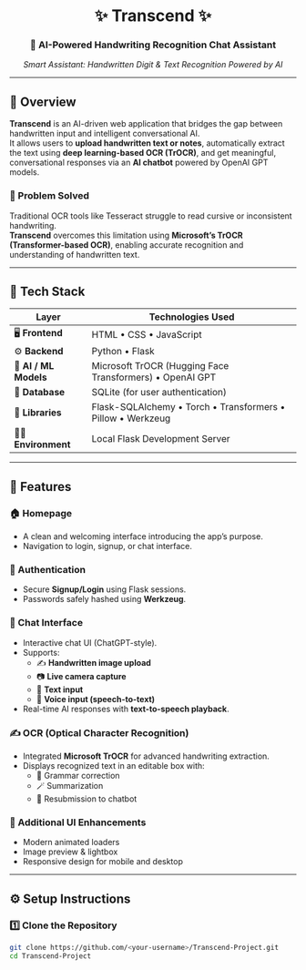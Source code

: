 <h1 align="center">✨ Transcend ✨</h1>
<h3 align="center">🧠 AI-Powered Handwriting Recognition Chat Assistant</h3>
<p align="center">
  <em>Smart Assistant: Handwritten Digit & Text Recognition Powered by AI</em>
</p>

---

## 🚀 Overview

**Transcend** is an AI-driven web application that bridges the gap between handwritten input and intelligent conversational AI.  
It allows users to **upload handwritten text or notes**, automatically extract the text using **deep learning-based OCR (TrOCR)**, and get meaningful, conversational responses via an **AI chatbot** powered by OpenAI GPT models.

### 🎯 Problem Solved
Traditional OCR tools like Tesseract struggle to read cursive or inconsistent handwriting.  
**Transcend** overcomes this limitation using **Microsoft’s TrOCR (Transformer-based OCR)**, enabling accurate recognition and understanding of handwritten text.

---

## 🧩 Tech Stack

| **Layer** | **Technologies Used** |
|------------|------------------------|
| 🖥️ **Frontend** | HTML • CSS • JavaScript |
| ⚙️ **Backend** | Python • Flask |
| 🧠 **AI / ML Models** | Microsoft TrOCR (Hugging Face Transformers) • OpenAI GPT |
| 💾 **Database** | SQLite (for user authentication) |
| 🧰 **Libraries** | Flask-SQLAlchemy • Torch • Transformers • Pillow • Werkzeug |
| 🧑‍💻 **Environment** | Local Flask Development Server |

---

## 🌟 Features

### 🏠 Homepage
- A clean and welcoming interface introducing the app’s purpose.
- Navigation to login, signup, or chat interface.

### 🔐 Authentication
- Secure **Signup/Login** using Flask sessions.
- Passwords safely hashed using **Werkzeug**.

### 💬 Chat Interface
- Interactive chat UI (ChatGPT-style).
- Supports:
  - ✍️ **Handwritten image upload**
  - 📷 **Live camera capture**
  - 💬 **Text input**
  - 🎤 **Voice input (speech-to-text)**
- Real-time AI responses with **text-to-speech playback**.

### ✍️ OCR (Optical Character Recognition)
- Integrated **Microsoft TrOCR** for advanced handwriting extraction.
- Displays recognized text in an editable box with:
  - 🧠 Grammar correction
  - 🪄 Summarization
  - 🔁 Resubmission to chatbot

### 🧭 Additional UI Enhancements
- Modern animated loaders  
- Image preview & lightbox  
- Responsive design for mobile and desktop

---

## ⚙️ Setup Instructions

### 1️⃣ Clone the Repository
```bash
git clone https://github.com/<your-username>/Transcend-Project.git
cd Transcend-Project
